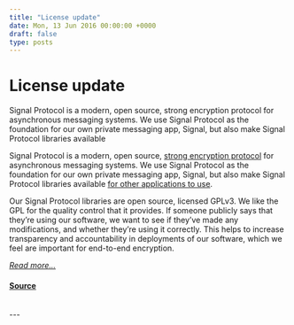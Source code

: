 ```yaml
---
title: "License update"
date: Mon, 13 Jun 2016 00:00:00 +0000
draft: false
type: posts
---
```

# License update





 Signal Protocol is a modern, open source, strong encryption protocol for asynchronous messaging systems. We use Signal Protocol as the foundation for our own private messaging app, Signal, but also make Signal Protocol libraries available

Signal Protocol is a modern, open source, [strong encryption protocol](/blog/advanced-ratcheting) for asynchronous messaging systems. We use Signal Protocol as the foundation for our own private messaging app, Signal, but also make Signal Protocol libraries available [for other applications to use](/blog/whatsapp-complete).

Our Signal Protocol libraries are open source, licensed GPLv3. We like the GPL for the quality control that it provides. If someone publicly says that they’re using our software, we want to see if they’ve made any modifications, and whether they’re using it correctly. This helps to increase transparency and accountability in deployments of our software, which we feel are important for end-to-end encryption.

[_Read more..._](https://signal.org/blog/license-update/)

#### [Source](https://signal.org/blog/license-update/)

<br/>
---

